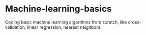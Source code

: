 # Machine-learning-basics
Coding basic machine learning algorithms from scratch, like cross-validation, linear regression, nearest neighbors.
